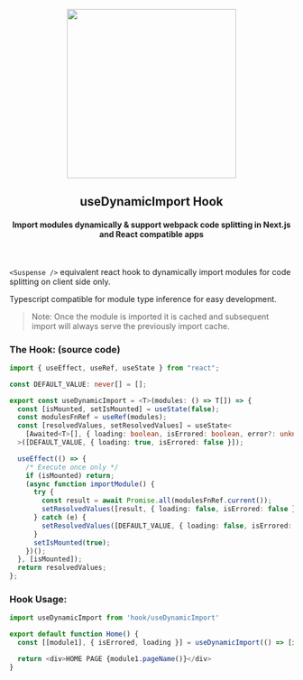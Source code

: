 <p align="center">
  <img src="https://github.com/nirus/useDynamicImport/assets/2213751/391c3b5e-be23-4bb6-a198-97a483623e04" width="300">
  <h2 align="center">useDynamicImport Hook</h2>
  <h4 align="center">Import modules dynamically & support webpack code splitting in Next.js and React compatible apps</h4>    
</p>
<br />

`<Suspense />` equivalent react hook to dynamically import modules for code splitting on client side only. 

Typescript compatible for module type inference for easy development.

> Note: Once the module is imported it is cached and subsequent import will always serve the previously import cache.

### The Hook: (source code)
```typescript
import { useEffect, useRef, useState } from "react";

const DEFAULT_VALUE: never[] = [];

export const useDynamicImport = <T>(modules: () => T[]) => {
  const [isMounted, setIsMounted] = useState(false);
  const modulesFnRef = useRef(modules);
  const [resolvedValues, setResolvedValues] = useState<
    [Awaited<T>[], { loading: boolean, isErrored: boolean, error?: unknown }]
  >([DEFAULT_VALUE, { loading: true, isErrored: false }]);

  useEffect(() => {
    /* Execute once only */
    if (isMounted) return;
    (async function importModule() {
      try {
        const result = await Promise.all(modulesFnRef.current());
        setResolvedValues([result, { loading: false, isErrored: false }]);
      } catch (e) {
        setResolvedValues([DEFAULT_VALUE, { loading: false, isErrored: true, error: e }]);
      }
      setIsMounted(true);
    })();
  }, [isMounted]);
  return resolvedValues;
};

```

### Hook Usage:

```typescript
import useDynamicImport from 'hook/useDynamicImport'

export default function Home() {
  const [[module1], { isErrored, loading }] = useDynamicImport(() => [import("./test")]);

  return <div>HOME PAGE {module1.pageName()}</div>
}
```
